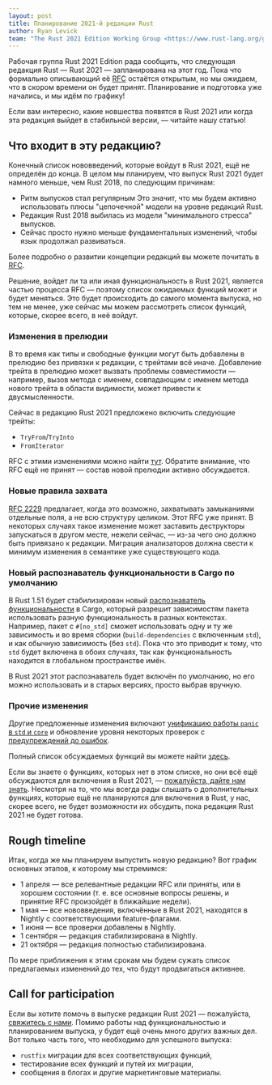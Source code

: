 ```yaml
---
layout: post
title: Планирование 2021-й редакции Rust
author: Ryan Levick
team: "The Rust 2021 Edition Working Group <https://www.rust-lang.org/governance/teams/lang#project-edition-2021>"
---
```


Рабочая группа Rust 2021 Edition рада сообщить, что следующая редакция Rust — Rust 2021 — запланирована на этот год. Пока что формально описывающий её [RFC](https://github.com/rust-lang/rfcs/pull/3085) остаётся открытым, но мы ожидаем, что в скором времени он будет принят. Планирование и подготовка уже начались, и мы идём по графику!

Если вам интересно, какие новшества появятся в Rust 2021 или когда эта редакция выйдет в стабильной версии, — читайте нашу статью!

## Что входит в эту редакцию?

Конечный список нововведений, которые войдут в Rust 2021, ещё не определён до конца. В целом мы планируем, что выпуск Rust 2021 будет намного меньше, чем Rust 2018, по следующим причинам:

- Ритм выпусков стал регулярным Это значит, что мы будем активно использовать плюсы "цепочечной" модели на уровне редакций Rust.
- Редакция Rust 2018 выбилась из модели "минимального стресса" выпусков.
- Сейчас просто нужно меньше фундаментальных изменений, чтобы язык продолжал развиваться.

Более подробно о развитии концепции редакций вы можете почитать в [RFC](https://github.com/rust-lang/rfcs/pull/3085).

Решение, войдет ли та или иная функциональность в Rust 2021, является частью процесса RFC — поэтому список ожидаемых функций может и будет меняться. Это будет происходить до самого момента выпуска, но тем не менее, уже сейчас мы можем рассмотреть список функций, которые, скорее всего, в неё войдут.

### Изменения в прелюдии

В то время как типы и свободные функции могут быть добавлены в прелюдию без привязки к редакции, с трейтами всё иначе. Добавление трейта в прелюдию может вызвать проблемы совместимости — например, вызов метода с именем, совпадающим с именем метода нового трейта в области видимости, может привести к двусмысленности.

Сейчас в редакцию Rust 2021 предложено включить следующие трейты:

- `TryFrom`/`TryInto`
- `FromIterator`

RFC с этими изменениями можно найти [тут](https://github.com/rust-lang/rfcs/pull/3090). Обратите внимание, что RFC ещё не принят — состав новой прелюдии активно обсуждается.

### Новые правила захвата

[RFC 2229](https://github.com/rust-lang/rfcs/pull/2229) предлагает, когда это возможно, захватывать замыканиями отдельные поля, а не всю структуру целиком. Этот RFC уже принят. В некоторых случаях такое изменение может заставить деструкторы запускаться в другом месте, нежели сейчас, — из-за чего оно должно быть привязано к редакции. Миграция анализаторов должна свести к минимум изменения в семантике уже существующего кода.

### Новый распознаватель функциональности в Cargo по умолчанию

В Rust 1.51 будет стабилизирован новый [распознаватель функциональности](https://github.com/rust-lang/cargo/issues/8088) в Cargo, который разрешит зависимостям пакета использовать разную функциональность в разных контекстах. Например, пакет с `#[no_std]` сможет использовать одну и ту же зависимость и во время сборки (`build-dependencies` с включенным `std`), и как обычную зависимость (без `std`). Пока что это приводит к тому, что `std` будет включена в обоих случаях, так как функциональность находится в глобальном пространстве имён.

В Rust 2021 этот распознаватель будет включён по умолчанию, но его можно использовать и в старых версиях, просто выбрав вручную.

### Прочие изменения

Другие предложенные изменения включают [унификацию работы `panic` в `std` и `core`](https://github.com/rust-lang/rust/issues/80162) и обновление уровня некоторых проверок с [предупреждений до ошибок](https://github.com/rust-lang/rust/issues/80165).

Полный список обсуждаемых функций вы можете найти [здесь](https://docs.google.com/spreadsheets/d/1chZ2SL9T444nvU9al1kQ7TJMwC3IVQQV2xIv1HWGQ_k/edit?usp=sharing).

Если вы знаете о функциях, которых нет в этом списке, но они всё ещё обсуждаются для включения в Rust 2021, — [пожалуйста, дайте нам знать](https://rust-lang.zulipchat.com/#narrow/stream/268952-edition-2021). Несмотря на то, что мы всегда рады слышать о дополнительных функциях, которые ещё не планируются для включения в Rust, у нас, скорее всего, не будет возможности их обсудить, пока редакция Rust 2021 не будет готова.

## Rough timeline

Итак, когда же мы планируем выпустить новую редакцию? Вот график основных этапов, к которому мы стремимся:

- 1 апреля — все релевантные редакции RFC или приняты, или в хорошем состоянии (т. е. все основные вопросы решены, и принятие RFC произойдёт в ближайшие недели).
- 1 мая — все нововведения, включённые в Rust 2021, находятся в Nightly с соответствующими feature-флагами.
- 1 июня — все проверки добавлены в Nightly.
- 1 сентября — редакция стабилизирована в Nightly.
- 21 октября — редакция полностью стабилизирована.

По мере приближения к этим срокам мы будем сужать список предлагаемых изменений до тех, что будут продвигаться активнее.

## Call for participation

Если вы хотите помочь в выпуске редакции Rust 2021 — пожалуйста, [свяжитесь с нами](https://rust-lang.zulipchat.com/#narrow/stream/268952-edition-2021). Помимо работы над функциональностью и планированием выпуска, у будет ещё очень много других важных дел. Вот только часть того, что необходимо для успешного выпуска:

- `rustfix` миграции для всех соответствующих функций,
- тестирование всех функций и путей их миграции,
- сообщения в блогах и другие маркетинговые материалы.
